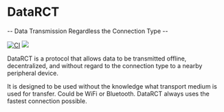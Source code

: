 # DataRCT
 -- Data Transmission Regardless the Connection Type --

[![CI](https://github.com/julian-baumann/data-rct/actions/workflows/ci.yml/badge.svg)](https://github.com/julian-baumann/data-rct/actions/workflows/ci.yml)
![](https://www.repostatus.org/badges/latest/wip.svg)
   

DataRCT is a protocol that allows data to be transmitted offline, decentralized, and without regard to the connection type to a nearby peripheral device.

It is designed to be used without the knowledge what transport medium is used for transfer. Could be WiFi or Bluetooth. DataRCT always uses the fastest connection possible.

